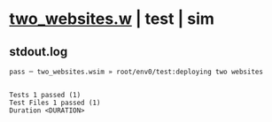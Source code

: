 # [two_websites.w](../../../../../../examples/tests/sdk_tests/website/two_websites.w) | test | sim

## stdout.log
```log
pass ─ two_websites.wsim » root/env0/test:deploying two websites
 
 
Tests 1 passed (1)
Test Files 1 passed (1)
Duration <DURATION>
```

